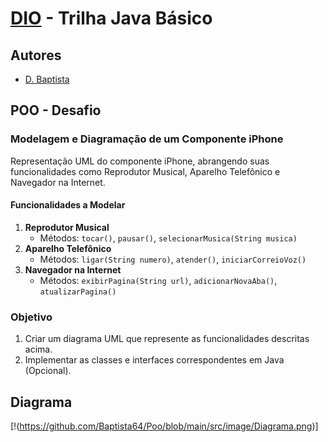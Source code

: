 # [DIO](www.dio.me) - Trilha Java Básico

## Autores
- [D. Baptista](https://github.com/Baptista64)

## POO - Desafio

### Modelagem e Diagramação de um Componente iPhone

Representação UML do componente iPhone, abrangendo suas funcionalidades como Reprodutor Musical, Aparelho Telefônico e Navegador na Internet.
#### Funcionalidades a Modelar
1. **Reprodutor Musical**
   - Métodos: `tocar()`, `pausar()`, `selecionarMusica(String musica)`
2. **Aparelho Telefônico**
   - Métodos: `ligar(String numero)`, `atender()`, `iniciarCorreioVoz()`
3. **Navegador na Internet**
   - Métodos: `exibirPagina(String url)`, `adicionarNovaAba()`, `atualizarPagina()`

### Objetivo
1. Criar um diagrama UML que represente as funcionalidades descritas acima.
2. Implementar as classes e interfaces correspondentes em Java (Opcional).

## Diagrama
[!(https://github.com/Baptista64/Poo/blob/main/src/image/Diagrama.png)]
